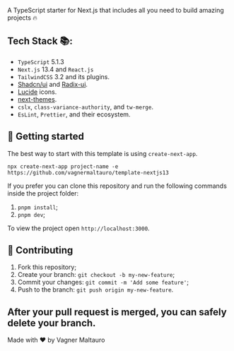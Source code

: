 A TypeScript starter for Next.js that includes all you need to build amazing projects 🔥

## Tech Stack 📚:

- `TypeScript` 5.1.3
- `Next.js` 13.4 and `React.js`
- `TailwindCSS` 3.2 and its plugins.
- [Shadcn/ui](https://ui.shadcn.com) and [Radix-ui](https://radix-ui.com).
- [Lucide](https://lucide.dev) icons.
- [next-themes](https://github.com/pacocoursey/next-themes).
- `cslx`, `class-variance-authority`, and `tw-merge`.
- `EsLint`, `Prettier`, and their ecosystem.

## 🚀 Getting started

The best way to start with this template is using `create-next-app`.

```
npx create-next-app project-name -e https://github.com/vagnermaltauro/template-nextjs13
```

If you prefer you can clone this repository and run the following commands inside the project folder:

1. `pnpm install`;
2. `pnpm dev`;

To view the project open `http://localhost:3000`.

## 🤝 Contributing

1. Fork this repository;
2. Create your branch: `git checkout -b my-new-feature`;
3. Commit your changes: `git commit -m 'Add some feature'`;
4. Push to the branch: `git push origin my-new-feature`.

## **After your pull request is merged**, you can safely delete your branch.

Made with ♥ by Vagner Maltauro
